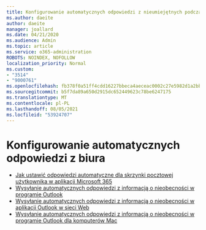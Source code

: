 ```yaml
---
title: Konfigurowanie automatycznych odpowiedzi z nieumiejętnych podczas Outlook
ms.author: daeite
author: daeite
manager: joallard
ms.date: 04/21/2020
ms.audience: Admin
ms.topic: article
ms.service: o365-administration
ROBOTS: NOINDEX, NOFOLLOW
localization_priority: Normal
ms.custom:
- "3514"
- "9000761"
ms.openlocfilehash: fb378f0a51ff4cdd16227bbeca4aeceac0002c27e5982d1a2bb25579dc2cd21b
ms.sourcegitcommit: b5f7da89a650d2915dc652449623c78be6247175
ms.translationtype: MT
ms.contentlocale: pl-PL
ms.lasthandoff: 08/05/2021
ms.locfileid: "53924707"
---
```

# <a name="set-up-out-of-office-automatic-replies"></a>Konfigurowanie automatycznych odpowiedzi z biura

- [Jak ustawić odpowiedzi automatyczne dla skrzynki pocztowej użytkownika w aplikacji Microsoft 365](https://docs.microsoft.com/exchange/troubleshoot/configure-mailboxes/set-automatic-replies)
- [Wysyłanie automatycznych odpowiedzi z informacją o nieobecności w programie Outlook](https://support.office.com/article/9742f476-5348-4f9f-997f-5e208513bd67)
- [Wysyłanie automatycznych odpowiedzi z informacją o nieobecności w aplikacji Outlook w sieci Web](https://support.office.com/article/0c193ab0-b9e1-4058-84be-a5b014242290)
- [Wysyłanie automatycznych odpowiedzi z informacją o nieobecności w programie Outlook dla komputerów Mac](https://support.office.com/article/4e07ab75-beda-4f9e-bcdc-44471ebacdee)